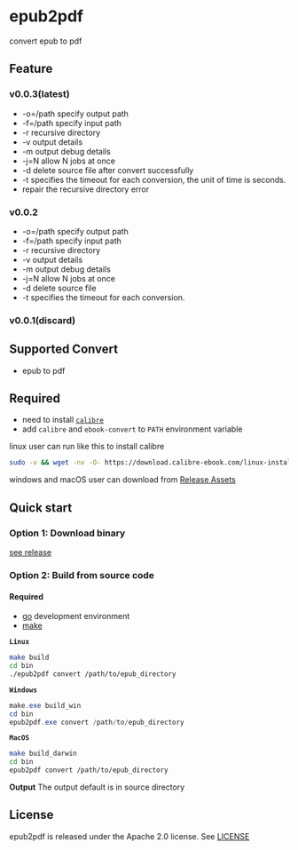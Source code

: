 # epub2pdf
convert epub to pdf

## Feature

### v0.0.3(latest)
- -o=/path specify output path
- -f=/path specify input path
- -r recursive directory
- -v output details
- -m output debug details
- -j=N allow N jobs at once
- -d delete source file after convert successfully
- -t specifies the timeout for each conversion, the unit of time is seconds.
- repair the recursive directory error


### v0.0.2
- -o=/path specify output path
- -f=/path specify input path
- -r recursive directory
- -v output details
- -m output debug details
- -j=N allow N jobs at once
- -d delete source file
- -t specifies the timeout for each conversion.


### v0.0.1(discard)


## Supported Convert
- epub to pdf


## Required
- need to install [`calibre`](https://calibre-ebook.com/download)
- add `calibre` and `ebook-convert` to `PATH` environment variable

linux user can run like this to install calibre

```sh
sudo -v && wget -nv -O- https://download.calibre-ebook.com/linux-installer.sh | sudo sh /dev/stdin
```
windows and macOS user can download from [Release Assets](https://github.com/realjf/epub2pdf/releases)

## Quick start
### Option 1: Download binary

[see release](https://github.com/realjf/epub2pdf/releases)


### Option 2: Build from source code
#### Required
- [go](https://go.dev/dl/) development environment
- [make](https://gnuwin32.sourceforge.net/packages/make.htm)

**`Linux`**
```sh
make build
cd bin
./epub2pdf convert /path/to/epub_directory
```
**`Windows`**
```powershell
make.exe build_win
cd bin
epub2pdf.exe convert /path/to/epub_directory
```
**`MacOS`**
```sh
make build_darwin
cd bin
epub2pdf convert /path/to/epub_directory
```

**Output**
The output default is in source directory

## License
epub2pdf is released under the Apache 2.0 license. See [LICENSE](https://github.com/realjf/epub2pdf/blob/master/LICENSE)
